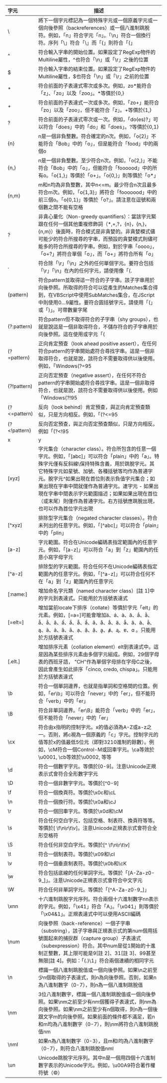 | 字元 | 描述 |
| :------------- | ------------- |
| \ | 將下一個字元標記為一個特殊字元或一個原義字元或一個向後參照（backreferences）或一個八進制跳脫符。例如，「n」符合字元「n」。「\n」符合一個換行符。序列「\\」符合「\」而「\(」則符合「(」 |
| ^ | 符合輸入字串的開始位置。如果設定了RegExp物件的Multiline屬性，^也符合「\n」或「\r」之後的位置 |
| $ | 符合輸入字串的結束位置。如果設定了RegExp物件的Multiline屬性，$也符合「\n」或「\r」之前的位置 |
| * | 符合前面的子表達式零次或多次。例如，zo*能符合「z」、「zo」以及「zoo」。*等價於{0,} |
| + | 符合前面的子表達式一次或多次。例如，「zo+」能符合「zo」以及「zoo」，但不能符合「z」。+等價於{1,} |
| ? | 符合前面的子表達式零次或一次。例如，「do(es)?」可以符合「does」中的「do」和「does」。?等價於{0,1} |
| {n} | n是一個非負整數。符合確定的n次。例如，「o{2}」不能符合「Bob」中的「o」，但是能符合「food」中的兩個o |
| {n,} | n是一個非負整數。至少符合n次。例如，「o{2,}」不能符合「Bob」中的「o」，但能符合「foooood」中的所有o。「o{1,}」等價於「o+」。「o{0,}」則等價於「o*」 |
| {n,m} | m和n均為非負整數，其中n<=m。最少符合n次且最多符合m次。例如，「o{1,3}」將符合「fooooood」中的前三個o。「o{0,1}」等價於「o?」。請注意在逗號和兩個數之間不能有空格 |
| ? | 非貪心量化（Non-greedy quantifiers）：當該字元緊跟在任何一個其他重複修飾詞（*,+,?，{n}，{n,}，{n,m}）後面時，符合模式是非貪婪的。非貪婪模式儘可能少的符合所搜尋的字串，而預設的貪婪模式則儘可能多的符合所搜尋的字串。例如，對於字串「oooo」，「o+?」將符合單個「o」，而「o+」將符合所有「o」 |
| . | 符合除「\r」「\n」之外的任何單個字元。要符合包括「\r」「\n」在內的任何字元，請使用像「(.|\r|\n)」的模式 |
| (pattern) | 符合pattern並取得這一符合的子字串。該子字串用於向後參照。所取得的符合可以從產生的Matches集合得到，在VBScript中使用SubMatches集合，在JScript中則使用$0…$9屬性。要符合圓括號字元，請使用「\(」或「\)」。可帶數量字尾 |
| (?:pattern) | 符合pattern但不取得符合的子字串（shy groups），也就是說這是一個非取得符合，不儲存符合的子字串用於向後參照。這在使用或字元「(|)」來組合一個模式的各個部分是很有用。例如「industr(?:y|ies)」就是一個比「industry|industries」更簡略的表達式 |
| (?=pattern) | 正向肯定預查（look ahead positive assert），在任何符合pattern的字串開始處符合尋找字串。這是一個非取得符合，也就是說，該符合不需要取得供以後使用。例如，「Windows(?=95|98|NT|2000)」能符合「Windows2000」中的「Windows」，但不能符合「Windows3.1」中的「Windows」。預查不消耗字元，也就是說，在一個符合發生後，在最後一次符合之後立即開始下一次符合的搜尋，而不是從包含預查的字元之後開始 |
| (?!pattern) | 正向否定預查（negative assert），在任何不符合pattern的字串開始處符合尋找字串。這是一個非取得符合，也就是說，該符合不需要取得供以後使用。例如「Windows(?!95|98|NT|2000)」能符合「Windows3.1」中的「Windows」，但不能符合「Windows2000」中的「Windows」。預查不消耗字元，也就是說，在一個符合發生後，在最後一次符合之後立即開始下一次符合的搜尋，而不是從包含預查的字元之後開始 |
| (?<=pattern) | 反向（look behind）肯定預查，與正向肯定預查類似，只是方向相反。例如，「(?<=95|98|NT|2000)Windows」能符合「2000Windows」中的「Windows」，但不能符合「3.1Windows」中的「Windows」 |
| (?<!pattern) | 反向否定預查，與正向否定預查類似，只是方向相反。例如「(?<!95|98|NT|2000)Windows」能符合「3.1Windows」中的「Windows」，但不能符合「2000Windows」中的「Windows」 |
| x|y | 沒有包圍在()里，其範圍是整個正規表示式。例如，「z|food」能符合「z」或「food」。「(?:z|f)ood」則符合「zood」或「food」 |
| [xyz] | 字元集合（character class）。符合所包含的任意一個字元。例如，「[abc]」可以符合「plain」中的「a」。特殊字元僅有反斜線\保持特殊含義，用於跳脫字元。其它特殊字元如星號、加號、各種括號等均作為普通字元。脫字元^如果出現在首位則表示負值字元集合；如果出現在字串中間就僅作為普通字元。連字元 - 如果出現在字串中間表示字元範圍描述；如果如果出現在首位（或末尾）則僅作為普通字元。右方括號應跳脫出現，也可以作為首位字元出現 |
| [^xyz] | 排除型字元集合（negated character classes）。符合未列出的任意字元。例如，「[^abc]」可以符合「plain」中的「plin」 |
| [a-z] | 字元範圍。符合在Unicode編碼表指定範圍內的任意字元。例如，「[a-z]」可以符合「a」到「z」範圍內的任意小寫字母字元 |
| [^a-z] | 排除型的字元範圍。符合任何不在Unicode編碼表指定範圍內的任意字元。例如，「[^a-z]」可以符合任何不在「a」到「z」範圍內的任意字元 |
| [:name:] | 增加命名字元類（named character class）[註 1]中的字元到表達式。只能用於方括號表達式 |
| [=elt=] | 增加當前locale下排序（collate）等價於字元「elt」的元素。例如，[=a=]可能會增加ä、á、à、ă、ắ、ằ、ẵ、ẳ、â、ấ、ầ、ẫ、ẩ、ǎ、å、ǻ、ä、ǟ、ã、ȧ、ǡ、ą、ā、ả、ȁ、ȃ、ạ、ặ、ậ、ḁ、ⱥ、ᶏ、ɐ、ɑ 。只能用於方括號表達式 |
| [.elt.] | 增加排序元素（collation element）elt到表達式中。這是因為某些排序元素由多個字元組成。例如，29個字母表的西班牙語， "CH"作為單個字母排在字母C之後，因此會產生如此排序「cinco, credo, chispa」。只能用於方括號表達式 |
| \b | 符合一個單詞邊界，也就是指單詞和空格間的位置。例如，「er\b」可以符合「never」中的「er」，但不能符合「verb」中的「er」 |
| \B | 符合非單詞邊界。「er\B」能符合「verb」中的「er」，但不能符合「never」中的「er」 |
| \cx | 符合由x指明的控制字元。x的值必須為A-Z或a-z之一。否則，將c視為一個原義的「c」字元。控制字元的值等於x的值最低5位元（即對3210進制的餘數）。例如，\cM符合一個Control-M或回車字元。\ca等效於\u0001, \cb等效於\u0002, 等等 |
| \d | 符合一個數字字元。等價於[0-9]。注意Unicode正規表示式會符合全形數字字元 |
| \D | 符合一個非數字字元。等價於[^0-9] |
| \f | 符合一個換頁符。等價於\x0c和\cL |
| \n | 符合一個換行符。等價於\x0a和\cJ |
| \r | 符合一個回車字元。等價於\x0d和\cM |
| \s | 符合任何空白字元，包括空格、制表符、換頁符等等。等價於[ \f\n\r\t\v]。注意Unicode正規表示式會符合全形空格符 |
| \S | 符合任何非空白字元。等價於[^ \f\n\r\t\v] |
| \t | 符合一個制表符。等價於\x09和\cI |
| \v | 符合一個垂直制表符。等價於\x0b和\cK |
| \w | 符合包括底線的任何單詞字元。等價於「[A-Za-z0-9_]」。注意Unicode正規表示式會符合中文字元 |
| \W | 符合任何非單詞字元。等價於「[^A-Za-z0-9_]」 |
| \xnn | 十六進制跳脫字元序列。符合兩個十六進制數字nn表示的字元。例如，「\x41」符合「A」。「\x041」則等價於「\x04&1」。正規表達式中可以使用ASCII編碼 |
| \num | 向後參照（back-reference）一個子字串（substring），該子字串與正規表示式的第num個用括號圍起來的捕捉群（capture group）子表達式（subexpression）符合。其中num是從1開始的十進制正整數，其上限可能是9[註 2]、31[註 3]、99甚至無限[註 4]。例如：「(.)\1」符合兩個連續的相同字元 |
| \n | 標識一個八進制跳脫值或一個向後參照。如果\n之前至少n個取得的子表達式，則n為向後參照。否則，如果n為八進制數字（0-7），則n為一個八進制跳脫值 |
| \nm | 3位八進制數字，標識一個八進制跳脫值或一個向後參照。如果\nm之前至少有nm個獲得子表達式，則nm為向後參照。如果\nm之前至少有n個取得，則n為一個後跟文字m的向後參照。如果前面的條件都不滿足，若n和m均為八進制數字（0-7），則\nm將符合八進制跳脫值nm |
| \nml | 如果n為八進制數字（0-3），且m和l均為八進制數字（0-7），則符合八進制跳脫值nml |
| \un | Unicode跳脫字元序列。其中n是一個用四個十六進制數字表示的Unicode字元。例如，\u00A9符合著作權符號（©） |
